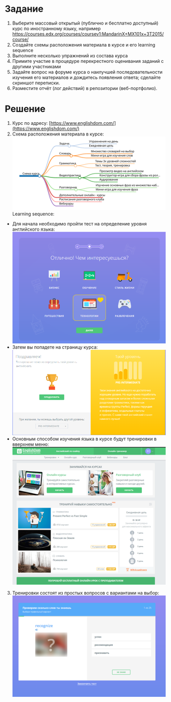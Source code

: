 # Задание

1. Выберите массовый открытый (публично и бесплатно доступный) курс по
иностранному языку, например https://courses.edx.org/courses/coursev1:MandarinX+MX101x+3T2015/course/
2. Создайте схемы расположения материала в курсе и его learning sequence
3. Выполните несколько упражнений из состава курса
4. Примите участие в процедуре перекрестного оценивания заданий с другими
участниками
5. Задайте вопрос на форуме курса о наилучшей последовательности изучения его
материалов и дождитесь появления ответа; сделайте скриншот переписки.
6. Разместите отчёт (лог действий) в репозитории (веб-портфолио).

# Решение

1. Курс по адресу: [https://www.englishdom.com/](https://www.englishdom.com/)
2. Схема расположения материала в курсе:  
![scheme.svg](./images/scheme.svg)  
Learning sequence:
- Для начала необходимо пройти тест на определение уровня английского языка:  
![21](./images/21.png)  
- Затем вы попадете на страницу курса:  
![23](./images/23.png) 
- Основным способом изучения языка в курсе будут тренировки в вверхнем меню:  
![24](./images/24.png)

3. Тренировки состоят из простых вопросов с вариантами на выбор:  
![22](./images/22.png) 
